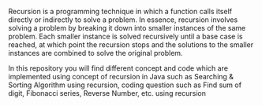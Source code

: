 Recursion is a programming technique in which a function calls itself directly or indirectly to solve a problem. In essence, recursion involves solving a problem by breaking it down into smaller instances of the same problem. Each smaller instance is solved recursively until a base case is reached, at which point the recursion stops and the solutions to the smaller instances are combined to solve the original problem.

In this repository you will find different concept and code which are implemented using concept of recursion in Java such as Searching & Sorting Algorithm using recursion, coding question such as Find sum of digit, Fibonacci series, Reverse Number, etc. using recursion